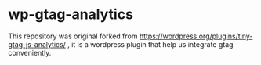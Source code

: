 # wp-gtag-analytics

This repository was original forked from https://wordpress.org/plugins/tiny-gtag-js-analytics/ , it is a wordpress plugin that help us integrate gtag conveniently.
